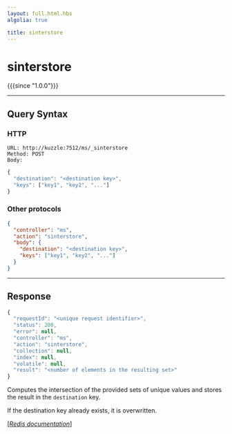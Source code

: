 ```yaml
---
layout: full.html.hbs
algolia: true

title: sinterstore
---
```


# sinterstore

{{{since "1.0.0"}}}




---

## Query Syntax

### HTTP

```http
URL: http://kuzzle:7512/ms/_sinterstore
Method: POST  
Body:
```


```js
{
  "destination": "<destination key>",
  "keys": ["key1", "key2", "..."]
}
```



### Other protocols


```json
{
  "controller": "ms",
  "action": "sinterstore",
  "body": {
    "destination": "<destination key>",
    "keys": ["key1", "key2", "..."]
  }
}
```

---

## Response

```javascript
{
  "requestId": "<unique request identifier>",
  "status": 200,
  "error": null,
  "controller": "ms",
  "action": "sinterstore",
  "collection": null,
  "index": null,
  "volatile": null,
  "result": "<number of elements in the resulting set>"
}
```

Computes the intersection of the provided sets of unique values and stores the result in the `destination` key.

If the destination key already exists, it is overwritten.

[[_Redis documentation_]](https://redis.io/commands/sinterstore)
